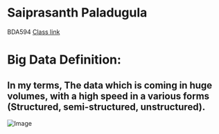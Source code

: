 # Saiprasanth Paladugula
BDA594 [Class link](https://sdsu.instructure.com/courses/113151)
# Big Data Definition:
## In my terms, The data which is coming in huge volumes, with a high speed in a various forms (Structured, semi-structured, unstructured).
![Image](https://github.com/SaiprasanthSDSU/GEOG594-saiprasanth/blob/main/convex_hulls.png)
